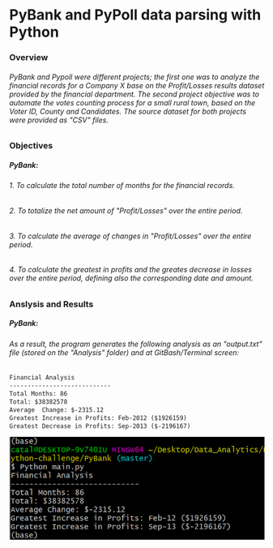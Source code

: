 # PyBank and PyPoll data parsing with Python

### Overview

###### PyBank and Pypoll were different projects; the first one was to analyze the financial records for a Company X base on the Profit/Losses results dataset provided by the financial department. The second project objective was to automate the votes counting process for a small rural town, based on the Voter ID, County and Candidates. The source dataset for both projects were provided as "CSV" files.

### Objectives

##### PyBank:

###### 1. To calculate the total number of months for the financial records.
###### 2. To totalize the net amount of "Profit/Losses" over the entire period.
###### 3. To calculate the average of changes in "Profit/Losses" over the entire period.
###### 4. To calculate the greatest in profits and the greates decrease in losses over the entire period, defining also the corresponding date and amount.

### Anslysis and Results

##### PyBank:

###### As a result, the program generates the following analysis as an "output.txt" file (stored on the "Analysis" folder) and at GitBash/Terminal screen:
  ```text
  Financial Analysis
  ----------------------------
  Total Months: 86
  Total: $38382578
  Average  Change: $-2315.12
  Greatest Increase in Profits: Feb-2012 ($1926159)
  Greatest Decrease in Profits: Sep-2013 ($-2196167)
  ```
![PyBank](Images\Git_Bash_Results.PNG)
	
	
